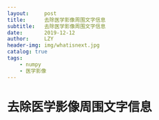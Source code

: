 ```yaml
---
layout:     post
title:      去除医学影像周围文字信息
subtitle:   去除医学影像周围文字信息
date:       2019-12-12
author:     LZY
header-img: img/whatisnext.jpg
catalog: true
tags:
    - numpy
    - 医学影像
---
```


# 去除医学影像周围文字信息
